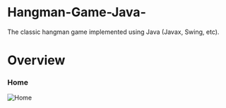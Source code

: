 # Hangman-Game-Java-
The classic hangman game implemented using Java  (Javax, Swing, etc). 
# Overview
### Home
![Home]()
